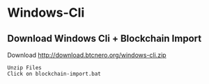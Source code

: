 # Windows-Cli

## Download Windows Cli + Blockchain Import

Download http://download.btcnero.org/windows-cli.zip

```
Unzip Files
Click on blockchain-import.bat
```
